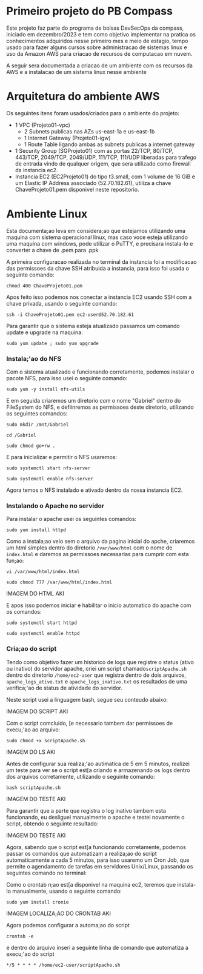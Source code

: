 # Primeiro projeto do PB Compass
Este projeto faz parte do programa de bolsas DevSecOps da compass, iniciado em dezembro/2023 e tem como objetivo implementar na pratica os conhecimentos adquiridos nesse primeiro mes e meio de estagio, tempo usado para fazer alguns cursos sobre administracao de sistemas linux e uso da Amazon AWS para criacao de recursos de computacao em nuvem.

A seguir sera documentada a criacao de um ambiente com os recursos da AWS e a instalacao de um sistema linux nesse ambiente

# Arquitetura do ambiente AWS
Os seguintes itens foram usados/criados para o ambiente do projeto:
- 1 VPC (Projeto01-vpc)
  - 2 Subnets publicas nas AZs us-east-1a e us-east-1b
  - 1 Internet Gateway (Projeto01-igw)
  - 1 Route Table ligando ambas as subnets publicas a internet gateway
- 1 Security Group (SGProjeto01) com as portas 22/TCP, 80/TCP, 443/TCP, 2049/TCP, 2049/UDP, 111/TCP, 111/UDP liberadas para trafego de entrada vindo de qualquer origem, que sera utilizado como firewall da instancia ec2.
- Instancia EC2 (EC2Projeto01) do tipo t3.small, com 1 volume de 16 GiB e um Elastic IP Address associado (52.70.182.61), utiliza a chave ChaveProjeto01.pem disponivel neste repositorio. 

# Ambiente Linux
Esta documenta;ao leva em considera;ao que estejamos utilizando uma maquina com sistema operacional linux, mas caso voce esteja utilizando uma maquina com windows, pode utilizar o PuTTY, e precisara instala-lo e converter a chave de .pem para .ppk 

A primeira configuracao realizada no terminal da instancia foi a modificacao das permissoes da chave SSH atribuida a instancia, para isso foi usada o seguinte comando:

` chmod 400 ChaveProjeto01.pem `

Apos feito isso podemos nos conectar a instancia EC2 usando SSH com a chave privada, usando o seguinte comando:

` ssh -i ChaveProjeto01.pem ec2-user@52.70.182.61 `

Para garantir que o sistema esteja atualizado passamos um comando update e upgrade na maquina:

` sudo yum update ; sudo yum upgrade `

### Instala;'ao do NFS

Com o sistema atualizado e funcionando corretamente, podemos instalar o pacote NFS, para isso usei o seguinte comando:

` sudo yum -y install nfs-utils `

E em seguida criaremos um diretorio com o nome "Gabriel" dentro do FileSystem do NFS, e defiinremos as permissoes deste diretorio, utilizando os seguintes comandos:

`sudo mkdir /mnt/Gabriel`

` cd /Gabriel `

` sudo chmod go+rw . `

E para inicializar e permitir o NFS usaremos:

` sudo systemctl start nfs-server `

` sudo systemctl enable nfs-server `

Agora temos o NFS instalado e ativado dentro da nossa instancia EC2.

### Instalando o Apache no servidor

Para instalar o apache usei os seguintes comandos:

` sudo yum install httpd `

Como a instala;ao veio sem o arquivo da pagina inicial do apche, criaremos um html simples dentro do diretorio `/var/www/html` com o nome de `index.html` e daremos as permissoes necessarias para cumprir com esta fun;ao:

` vi /var/www/html/index.html `

` sudo chmod 777 /var/www/html/index.html `

IMAGEM DO HTML AKI

E apos isso podemos iniciar e habilitar o inicio automatico do apache com os comandos:

` sudo systemctl start httpd `

` sudo systemctl enable httpd `

### Cria;ao do script

Tendo como objetivo fazer um historico de logs que registre o status (ativo ou inativo) do servidor apache, criei um script chamado`scriptApache.sh` dentro do diretorio `/home/ec2-user` que registra dentro de dois arquivos, `apache_logs_ativo.txt` e `apache_logs_inativo.txt` os resultados de uma verifica;'ao de status de atividade do servidor. 

Neste script usei a linguagem bash, segue seu conteudo abaixo:

IMAGEM DO SCRIPT AKI

Com o script comcluido, [e necessario tambem dar permissoes de execu;'ao ao arquivo:

` sudo chmod +x scriptApache.sh `

IMAGEM DO LS AKI

Antes de configurar sua realiza;'ao autimatica de 5 em 5 minutos, realizei um teste para ver se o script est[a criando e armazenando os logs dentro dos arquivos corretamente, utilizando o seguinte comando:

` bash scriptApache.sh `

IMAGEM DO TESTE AKI

Para garantir que a parte que registra o log inativo tambem esta funcionando, eu desliguei manualmente o apache e testei novamente o script, obtendo o seguinte resultado:

IMAGEM DO TESTE AKI

Agora, sabendo que o script est[a funcionando corretamente, podemos passar os comandos que automatizam a realiza;ao do script automaticamente a cada 5 minutos, para isso usaremo um Cron Job, que permite o agendamento de tarefas em servidores Unix/Linux,  passando os seguintes comando no terminal:

Como o crontab n;ao est[a disponivel na maquina ec2, teremos que instala-lo manualmente, usando o seguinte comando:

` sudo yum install cronie `

IMAGEM LOCALIZA;AO DO CRONTAB AKI

Agora podemos configurar a automa;ao do script

` crontab -e `

e dentro do arquivo inseri a seguinte linha de comando que automatiza a execu;'ao do script 

` */5 * * * * /home/ec2-user/scriptApache.sh `

